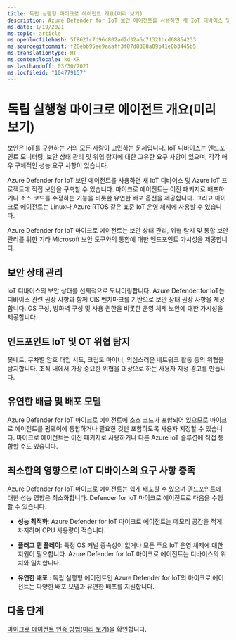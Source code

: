 ```yaml
---
title: 독립 실행형 마이크로 에이전트 개요(미리 보기)
description: Azure Defender for IoT 보안 에이전트를 사용하면 새 IoT 디바이스 및 Azure IoT 프로젝트에 직접 보안을 구축할 수 있습니다.
ms.date: 1/19/2021
ms.topic: article
ms.openlocfilehash: 5f8621c7d96d802ad2d32a6c71321bcd68854233
ms.sourcegitcommit: f28ebb95ae9aaaff3f87d8388a09b41e0b3445b5
ms.translationtype: HT
ms.contentlocale: ko-KR
ms.lasthandoff: 03/30/2021
ms.locfileid: "104779157"
---
```

# <a name="standalone-micro-agent-overview-preview"></a>독립 실행형 마이크로 에이전트 개요(미리 보기)

보안은 IoT를 구현하는 거의 모든 사람이 고민하는 문제입니다. IoT 디바이스는 엔드포인트 모니터링, 보안 상태 관리 및 위협 탐지에 대한 고유한 요구 사항이 있으며, 각각 매우 구체적인 성능 요구 사항이 있습니다. 

Azure Defender for IoT 보안 에이전트를 사용하면 새 IoT 디바이스 및 Azure IoT 프로젝트에 직접 보안을 구축할 수 있습니다. 마이크로 에이전트는 이진 패키지로 배포하거나 소스 코드를 수정하는 기능을 비롯한 유연한 배포 옵션을 제공합니다. 그리고 마이크로 에이전트는 Linux나 Azure RTOS 같은 표준 IoT 운영 체제에 사용할 수 있습니다. 

Azure Defender for IoT 마이크로 에이전트는 보안 상태 관리, 위협 탐지 및 통합 보안 관리를 위한 기타 Microsoft 보안 도구와의 통합에 대한 엔드포인트 가시성을 제공합니다. 

## <a name="security-posture-management"></a>보안 상태 관리 

IoT 디바이스의 보안 상태를 선제적으로 모니터링합니다. Azure Defender for IoT는 디바이스 관련 권장 사항과 함께 CIS 벤치마크를 기반으로 보안 상태 권장 사항을 제공합니다. OS 구성, 방화벽 구성 및 사용 권한을 비롯한 운영 체제 보안에 대한 가시성을 제공합니다. 

## <a name="endpoint-iot-and-ot-threat-detection"></a>엔드포인트 IoT 및 OT 위협 탐지 

봇네트, 무차별 암호 대입 시도, 크립토 마이너, 의심스러운 네트워크 활동 등의 위협을 탐지합니다. 조직 내에서 가장 중요한 위협을 대상으로 하는 사용자 지정 경고를 만듭니다. 

## <a name="flexible-distribution-and-deployment-models"></a>유연한 배급 및 배포 모델 

Azure Defender for IoT 마이크로 에이전트에 소스 코드가 포함되어 있으므로 마이크로 에이전트를 펌웨어에 통합하거나 필요한 것만 포함하도록 사용자 지정할 수 있습니다. 마이크로 에이전트는 이진 패키지로 사용하거나 다른 Azure IoT 솔루션에 직접 통합할 수도 있습니다. 

## <a name="meets-the-needs-of-your-iot-devices-with-minimal-impact"></a>최소한의 영향으로 IoT 디바이스의 요구 사항 충족 

Azure Defender for IoT 마이크로 에이전트는 쉽게 배포할 수 있으며 엔드포인트에 대한 성능 영향은 최소화합니다. Defender for IoT 마이크로 에이전트로 다음을 수행할 수 있습니다.

- **성능 최적화**: Azure Defender for IoT 마이크로 에이전트는 메모리 공간을 적게 차지하며 CPU 사용량이 적습니다.  

- **플러그 앤 플레이**: 특정 OS 커널 종속성이 없거나 모든 주요 IoT 운영 체제에 대한 지원이 필요합니다. Azure Defender for IoT 마이크로 에이전트는 디바이스의 위치와 일치합니다. 

- **유연한 배포** : 독립 실행형 에이전트인 Azure Defender for IoT의 마이크로 에이전트는 다양한 배포 모델과 유연한 배포를 지원합니다.

## <a name="next-steps"></a>다음 단계

[마이크로 에이전트 인증 방법(미리 보기)](concept-security-agent-authentication.md)을 확인합니다.

